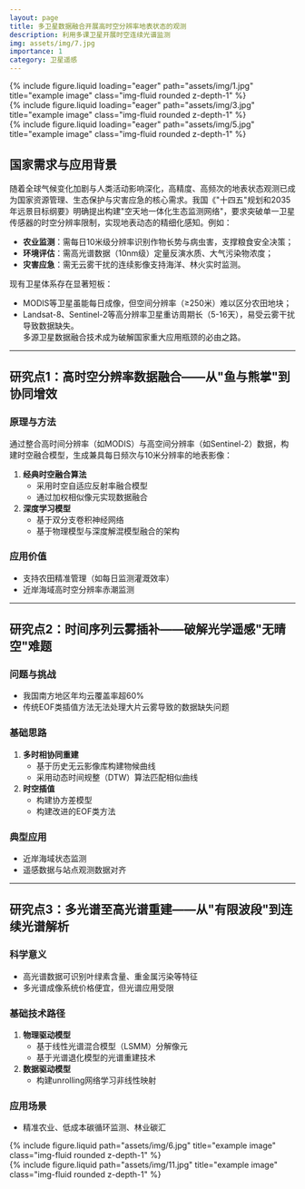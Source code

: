 ```yaml
---
layout: page
title: 多卫星数据融合开展高时空分辨率地表状态的观测
description: 利用多课卫星开展时空连续光谱监测
img: assets/img/7.jpg
importance: 1
category: 卫星遥感
---
```


<div class="row">
    <div class="col-sm mt-3 mt-md-0">
        {% include figure.liquid loading="eager" path="assets/img/1.jpg" title="example image" class="img-fluid rounded z-depth-1" %}
    </div>
    <div class="col-sm mt-3 mt-md-0">
        {% include figure.liquid loading="eager" path="assets/img/3.jpg" title="example image" class="img-fluid rounded z-depth-1" %}
    </div>
    <div class="col-sm mt-3 mt-md-0">
        {% include figure.liquid loading="eager" path="assets/img/5.jpg" title="example image" class="img-fluid rounded z-depth-1" %}
    </div>
</div>


## 国家需求与应用背景  
随着全球气候变化加剧与人类活动影响深化，高精度、高频次的地表状态观测已成为国家资源管理、生态保护与灾害应急的核心需求。我国《"十四五"规划和2035年远景目标纲要》明确提出构建"空天地一体化生态监测网络"，要求突破单一卫星传感器的时空分辨率限制，实现地表动态的精细化感知。例如：   
- **农业监测**：需每日10米级分辨率识别作物长势与病虫害，支撑粮食安全决策；  
- **环境评估**：需高光谱数据（10nm级）定量反演水质、大气污染物浓度；  
- **灾害应急**：需无云雾干扰的连续影像支持海洋、林火实时监测。  

现有卫星体系存在显著短板：  
- MODIS等卫星虽能每日成像，但空间分辨率（≥250米）难以区分农田地块；  
- Landsat-8、Sentinel-2等高分辨率卫星重访周期长（5-16天），易受云雾干扰导致数据缺失。  
多源卫星数据融合技术成为破解国家重大应用瓶颈的必由之路。

---

## 研究点1：高时空分辨率数据融合——从"鱼与熊掌"到协同增效  
### 原理与方法  
通过整合高时间分辨率（如MODIS）与高空间分辨率（如Sentinel-2）数据，构建时空融合模型，生成兼具每日频次与10米分辨率的地表影像：  
1. **经典时空融合算法**  
   - 采用时空自适应反射率融合模型 
   - 通过加权相似像元实现数据融合
2. **深度学习模型**  
   - 基于双分支卷积神经网络
   - 基于物理模型与深度解混模型融合的架构  

### 应用价值  
- 支持农田精准管理（如每日监测灌溉效率）  
- 近岸海域高时空分辨率赤潮监测

---

## 研究点2：时间序列云雾插补——破解光学遥感"无晴空"难题  
### 问题与挑战  
- 我国南方地区年均云覆盖率超60%  
- 传统EOF类插值方法无法处理大片云雾导致的数据缺失问题

### 基础思路  
1. **多时相协同重建**  
   - 基于历史无云影像库构建物候曲线  
   - 采用动态时间规整（DTW）算法匹配相似曲线  
2. **时空插值**  
   - 构建协方差模型
   - 构建改进的EOF类方法

### 典型应用  
- 近岸海域状态监测
- 遥感数据与站点观测数据对齐 

---

## 研究点3：多光谱至高光谱重建——从"有限波段"到连续光谱解析  
### 科学意义  
- 高光谱数据可识别叶绿素含量、重金属污染等特征  
- 多光谱成像系统价格便宜，但光谱应用受限

### 基础技术路径  
1. **物理驱动模型**  
   - 基于线性光谱混合模型（LSMM）分解像元  
   - 基于光谱退化模型的光谱重建技术 
2. **数据驱动模型**  
   - 构建unrolling网络学习非线性映射  

### 应用场景  
- 精准农业、低成本碳循环监测、林业碳汇

<div class="row justify-content-sm-center">
    <div class="col-sm-8 mt-3 mt-md-0">
        {% include figure.liquid path="assets/img/6.jpg" title="example image" class="img-fluid rounded z-depth-1" %}
    </div>
    <div class="col-sm-4 mt-3 mt-md-0">
        {% include figure.liquid path="assets/img/11.jpg" title="example image" class="img-fluid rounded z-depth-1" %}
    </div>
</div>





